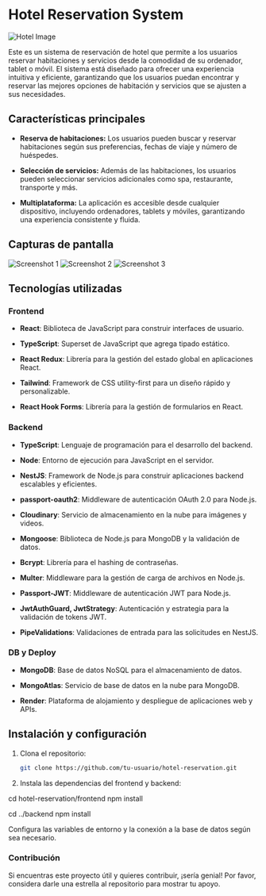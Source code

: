 # Hotel Reservation System

![Hotel Image]([images/hotel-image.jpg](https://github.com/MarckWeb/hotel_reservas/blob/main/hotel_front/public/Imagen2.png))

Este es un sistema de reservación de hotel que permite a los usuarios reservar habitaciones y servicios desde la comodidad de su ordenador, tablet o móvil. El sistema está diseñado para ofrecer una experiencia intuitiva y eficiente, garantizando que los usuarios puedan encontrar y reservar las mejores opciones de habitación y servicios que se ajusten a sus necesidades.

## Características principales

- **Reserva de habitaciones:** Los usuarios pueden buscar y reservar habitaciones según sus preferencias, fechas de viaje y número de huéspedes.
  
- **Selección de servicios:** Además de las habitaciones, los usuarios pueden seleccionar servicios adicionales como spa, restaurante, transporte y más.
  
- **Multiplataforma:** La aplicación es accesible desde cualquier dispositivo, incluyendo ordenadores, tablets y móviles, garantizando una experiencia consistente y fluida.

## Capturas de pantalla

![Screenshot 1](images/screenshot1.jpg)
![Screenshot 2](images/screenshot2.jpg)
![Screenshot 3](images/screenshot3.jpg)

## Tecnologías utilizadas

### Frontend

- **React**: Biblioteca de JavaScript para construir interfaces de usuario.
  
- **TypeScript**: Superset de JavaScript que agrega tipado estático.
  
- **React Redux**: Librería para la gestión del estado global en aplicaciones React.
  
- **Tailwind**: Framework de CSS utility-first para un diseño rápido y personalizable.
  
- **React Hook Forms**: Librería para la gestión de formularios en React.

### Backend

- **TypeScript**: Lenguaje de programación para el desarrollo del backend.
  
- **Node**: Entorno de ejecución para JavaScript en el servidor.
  
- **NestJS**: Framework de Node.js para construir aplicaciones backend escalables y eficientes.
  
- **passport-oauth2**: Middleware de autenticación OAuth 2.0 para Node.js.
  
- **Cloudinary**: Servicio de almacenamiento en la nube para imágenes y videos.
  
- **Mongoose**: Biblioteca de Node.js para MongoDB y la validación de datos.
  
- **Bcrypt**: Librería para el hashing de contraseñas.
  
- **Multer**: Middleware para la gestión de carga de archivos en Node.js.
  
- **Passport-JWT**: Middleware de autenticación JWT para Node.js.
  
- **JwtAuthGuard, JwtStrategy**: Autenticación y estrategia para la validación de tokens JWT.
  
- **PipeValidations**: Validaciones de entrada para las solicitudes en NestJS.

### DB y Deploy

- **MongoDB**: Base de datos NoSQL para el almacenamiento de datos.
  
- **MongoAtlas**: Servicio de base de datos en la nube para MongoDB.
  
- **Render**: Plataforma de alojamiento y despliegue de aplicaciones web y APIs.

## Instalación y configuración

1. Clona el repositorio:
   ```bash
   git clone https://github.com/tu-usuario/hotel-reservation.git
2. Instala las dependencias del frontend y backend:

cd hotel-reservation/frontend
npm install

cd ../backend
npm install

Configura las variables de entorno y la conexión a la base de datos según sea necesario.
### Contribución
Si encuentras este proyecto útil y quieres contribuir, ¡sería genial! Por favor, considera darle una estrella al repositorio para mostrar tu apoyo.
